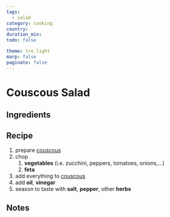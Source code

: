 ```yaml
---
tags:
  - salad
category: cooking
country:
duration_min: 
todo: false

theme: tre_light
marp: false
paginate: false
---
```


# Couscous Salad

## Ingredients

## Recipe
1. prepare [couscous](./Couscous.md)
1. chop
    1. **vegetables** (i.e. zucchini, peppers, tomatoes, onions,...)
    1. **feta**
1. add everything to [couscous](./Couscous.md)
1. add **oil**, **vinegar**
1. season to taste with **salt**, **pepper**, other **herbs**

## Notes

